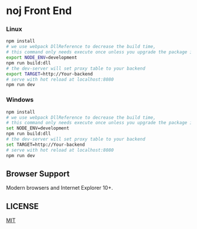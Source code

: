 # noj Front End


### Linux
```bash
npm install
# we use webpack DllReference to decrease the build time,
# this command only needs execute once unless you upgrade the package in build/webpack.dll.conf.js
export NODE_ENV=development 
npm run build:dll
# the dev-server will set proxy table to your backend
export TARGET=http://Your-backend
# serve with hot reload at localhost:8080
npm run dev
```
### Windows

```bash
npm install
# we use webpack DllReference to decrease the build time,
# this command only needs execute once unless you upgrade the package in build/webpack.dll.conf.js
set NODE_ENV=development 
npm run build:dll
# the dev-server will set proxy table to your backend
set TARGET=http://Your-backend
# serve with hot reload at localhost:8080
npm run dev
```
## Browser Support

Modern browsers and Internet Explorer 10+.

## LICENSE

[MIT](http://opensource.org/licenses/MIT)
